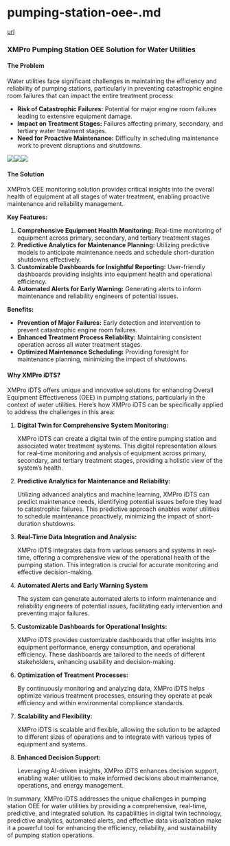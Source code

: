 # pumping-station-oee-.md

[url](https://xmpro.com/solutions-library/use-cases,water-utilities/pumping-station-oee/)

&#x20;

### XMPro Pumping Station OEE Solution for Water Utilities

#### The Problem

Water utilities face significant challenges in maintaining the efficiency and reliability of pumping stations, particularly in preventing catastrophic engine room failures that can impact the entire treatment process:

* **Risk of Catastrophic Failures:** Potential for major engine room failures leading to extensive equipment damage.
* **Impact on Treatment Stages:** Failures affecting primary, secondary, and tertiary water treatment stages.
* **Need for Proactive Maintenance:** Difficulty in scheduling maintenance work to prevent disruptions and shutdowns.

![](https://xmpro.com/wp-content/uploads/2022/08/Pump-Station-Overview-OEE-1024x529.png)![](https://xmpro.com/wp-content/uploads/2022/08/Pump-OEE-1024x529.png)![](https://xmpro.com/wp-content/uploads/2022/08/Pump-Station-Overview-1024x529.png)

#### The Solution

XMPro’s OEE monitoring solution provides critical insights into the overall health of equipment at all stages of water treatment, enabling proactive maintenance and reliability management.

**Key Features:**

1. **Comprehensive Equipment Health Monitoring:** Real-time monitoring of equipment across primary, secondary, and tertiary treatment stages.
2. **Predictive Analytics for Maintenance Planning:** Utilizing predictive models to anticipate maintenance needs and schedule short-duration shutdowns effectively.
3. **Customizable Dashboards for Insightful Reporting:** User-friendly dashboards providing insights into equipment health and operational efficiency.
4. **Automated Alerts for Early Warning:** Generating alerts to inform maintenance and reliability engineers of potential issues.

**Benefits:**

* **Prevention of Major Failures:** Early detection and intervention to prevent catastrophic engine room failures.
* **Enhanced Treatment Process Reliability:** Maintaining consistent operation across all water treatment stages.
* **Optimized Maintenance Scheduling:** Providing foresight for maintenance planning, minimizing the impact of shutdowns.

#### Why XMPro iDTS?

XMPro iDTS offers unique and innovative solutions for enhancing Overall Equipment Effectiveness (OEE) in pumping stations, particularly in the context of water utilities. Here’s how XMPro iDTS can be specifically applied to address the challenges in this area:

1.  **Digital Twin for Comprehensive System Monitoring:**

    XMPro iDTS can create a digital twin of the entire pumping station and associated water treatment systems. This digital representation allows for real-time monitoring and analysis of equipment across primary, secondary, and tertiary treatment stages, providing a holistic view of the system’s health.
2.  **Predictive Analytics for Maintenance and Reliability:**

    Utilizing advanced analytics and machine learning, XMPro iDTS can predict maintenance needs, identifying potential issues before they lead to catastrophic failures. This predictive approach enables water utilities to schedule maintenance proactively, minimizing the impact of short-duration shutdowns.
3.  **Real-Time Data Integration and Analysis:**

    XMPro iDTS integrates data from various sensors and systems in real-time, offering a comprehensive view of the operational health of the pumping station. This integration is crucial for accurate monitoring and effective decision-making.
4.  **Automated Alerts and Early Warning System**&#x20;

    The system can generate automated alerts to inform maintenance and reliability engineers of potential issues, facilitating early intervention and preventing major failures.
5.  **Customizable Dashboards for Operational Insights:**

    XMPro iDTS provides customizable dashboards that offer insights into equipment performance, energy consumption, and operational efficiency. These dashboards are tailored to the needs of different stakeholders, enhancing usability and decision-making.
6.  **Optimization of Treatment Processes:**

    By continuously monitoring and analyzing data, XMPro iDTS helps optimize various treatment processes, ensuring they operate at peak efficiency and within environmental compliance standards.
7.  **Scalability and Flexibility:**

    XMPro iDTS is scalable and flexible, allowing the solution to be adapted to different sizes of operations and to integrate with various types of equipment and systems.
8.  **Enhanced Decision Support:**

    Leveraging AI-driven insights, XMPro iDTS enhances decision support, enabling water utilities to make informed decisions about maintenance, operations, and energy management.

In summary, XMPro iDTS addresses the unique challenges in pumping station OEE for water utilities by providing a comprehensive, real-time, predictive, and integrated solution. Its capabilities in digital twin technology, predictive analytics, automated alerts, and effective data visualization make it a powerful tool for enhancing the efficiency, reliability, and sustainability of pumping station operations.

&#x20;
